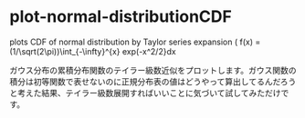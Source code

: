 # plot-normal-distributionCDF
plots CDF of normal distribution by Taylor series expansion ( f(x) = (1/\sqrt(2\pi))\int_{-\infty}^{x} exp(-x^2/2}dx 

ガウス分布の累積分布関数のテイラー級数近似をプロットします。ガウス関数の積分は初等関数で表せないのに正規分布表の値はどうやって算出してるんだろうと考えた結果、テイラー級数展開すればいいことに気づいて試してみただけです。
